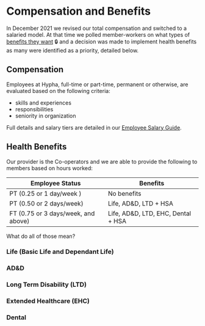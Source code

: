 # Compensation and Benefits

In December 2021 we revised our total compensation and switched to a salaried model. At that time we polled member-workers on what types of [benefits they want](https://docs.google.com/document/d/1_jQ8b15P5KrqxPI9KEVWIgLOlG5HDE5xBazd5Ncfd8U/edit) 🔒 and a decision was made to implement health benefits as many were identified as a priority, detailed below.

## Compensation

Employees at Hypha, full-time or part-time, permanent or otherwise, are evaluated based on the following criteria:

* skills and experiences
* responsibilities
* seniority in organization

Full details and salary tiers are detailed in our [Employee Salary Guide](salary.md).

## Health Benefits

Our provider is the Co-operators and we are able to provide the following to members based on hours worked:

| Employee Status           | Benefits                             |
|---------------------------|--------------------------------------|
| PT (0.25 or 1 day/week )  | No benefits                          | 
| PT (0.50 or 2 days/week)  | Life, AD&D, LTD + HSA                |
| FT (0.75 or 3 days/week, and above) | Life, AD&D, LTD, EHC, Dental + HSA   |

What do all of those mean?

### Life (Basic Life and Dependant Life) 

### AD&D 

### Long Term Disability (LTD)

### Extended Healthcare (EHC)

### Dental 
